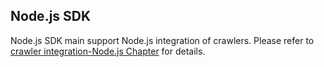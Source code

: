 ## Node.js SDK

Node.js SDK main support Node.js integration of crawlers. Please refer to [crawler integration-Node.js Chapter](../Integration/Nodejs.md) for details.